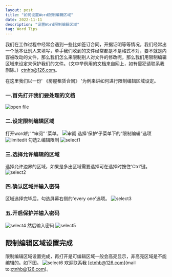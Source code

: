 ```yaml
---
layout: post
title: "如何设置Word限制编辑区域"
date: 2022-11-11
description: "设置Word限制编辑区域"
tag: Word Tips
---   
```


我们在工作过程中经常会遇到一些比如签订合同，开据证明等等情况，我们经常出一个范本让别人来填写，单手我们收到的文件经常都是不是格式不对，要不就是内容被改动的文件，那么我们怎么来限制别人对文件的修改呢，那么我们用限制编辑区域来设定来保护我们的文件。（文中举例用的文档来自网上，如有侵犯请联系我删除。）[ctnhb@126.com](mailto:ctnhb@126.com)。

在这里我们以一份' 《房屋租赁合同》 '为例来讲如何进行限制编辑区域设定。

### 一.首先打开我们要处理的文档

![open file](https://user-images.githubusercontent.com/70909689/201367826-79add4a9-8826-4832-b028-897f24a24165.png)

### 二.设定限制编辑区域

打开word的' “审阅” '菜单。
![审阅](https://user-images.githubusercontent.com/70909689/201368043-77a5e6f7-edd3-41a9-a5a6-5938d8671ebe.jpg)
选择'保护'子菜单下的“限制编辑”选项
![limitedit](https://user-images.githubusercontent.com/70909689/201368363-68f2f677-19f6-4eb5-9617-cc038d3aef58.png)
勾选2.编辑限制
![select1](https://user-images.githubusercontent.com/70909689/201369000-db49f3ce-0403-4d8b-9a23-7fe9ccf51a52.png)

### 三.选择允许编辑的区域
选择允许边界的区域，如果是多出区域需要选择可在选择时按住'Ctrl'键。
![select2](https://user-images.githubusercontent.com/70909689/201370058-80213235-3e1d-4ac7-9774-c6b8333c3209.png)

### 四.确认区域并输入密码
区域选择完毕后，勾选屏幕右侧的'every one'选项。
![select3](https://user-images.githubusercontent.com/70909689/201370729-0097e8d4-6fb3-4b3a-8cbd-a752d76d8f54.png)

### 五.开启保护并输入密码
![select4](https://user-images.githubusercontent.com/70909689/201371226-a94c61a4-0fe9-4634-ac89-72769044a6e5.png)
然后输入密码
![select5](https://user-images.githubusercontent.com/70909689/201371468-243a1383-02cb-4e34-a8f1-bef917f14b5c.png)
## 限制编辑区域设置完成
限制编辑区域设置完成，再打开是可编辑区域一般会高亮显示，非高亮区域是不能编辑的。如下图。
![select6](https://user-images.githubusercontent.com/70909689/201372012-308a52b1-6f85-4c72-9b29-8ef86a021477.png)
欢迎联系我 [ctnhb@126.com](mail to:ctnhb@126.com)。





